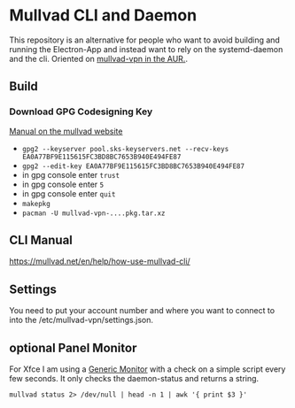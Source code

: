 # Mullvad CLI and Daemon

This repository is an alternative for people who want to avoid building and running the Electron-App and instead want to rely on the systemd-daemon and the cli. Oriented on [mullvad-vpn in the AUR.](https://aur.archlinux.org/packages/mullvad-vpn/).

## Build
### Download GPG Codesigning Key
[Manual on the mullvad website](https://mullvad.net/en/help/verifying-signatures/)

- `gpg2 --keyserver pool.sks-keyservers.net --recv-keys EA0A77BF9E115615FC3BD8BC7653B940E494FE87`
- `gpg2 --edit-key EA0A77BF9E115615FC3BD8BC7653B940E494FE87`
- in gpg console enter `trust`
- in gpg console enter `5`
- in gpg console enter `quit`
- `makepkg`
- `pacman -U mullvad-vpn-....pkg.tar.xz`

## CLI Manual
https://mullvad.net/en/help/how-use-mullvad-cli/

## Settings
You need to put your account number and where you want to connect to into the /etc/mullvad-vpn/settings.json.

## optional Panel Monitor
For Xfce I am using a [Generic Monitor](https://docs.xfce.org/panel-plugins/xfce4-genmon-plugin) with a check on a simple script every few seconds. It only checks the daemon-status and returns a string.

`mullvad status 2> /dev/null | head -n 1 | awk '{ print $3 }'`
